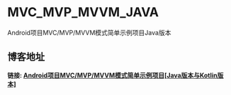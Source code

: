 # MVC_MVP_MVVM_JAVA
Android项目MVC/MVP/MVVM模式简单示例项目Java版本

## 博客地址
**链接: [Android项目MVC/MVP/MVVM模式简单示例项目[Java版本与Kotlin版本]](https://blog.csdn.net/zang_chen/article/details/104633034)**
